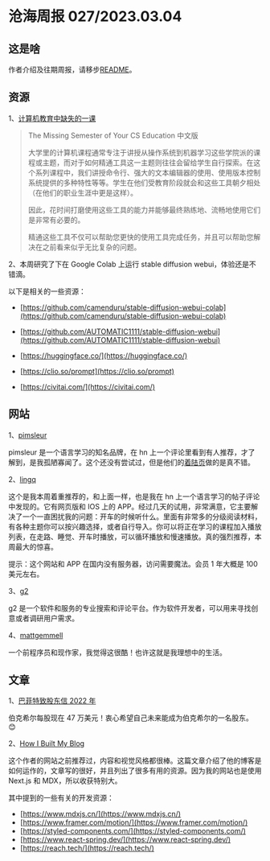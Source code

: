 # 沧海周报 027/2023.03.04

## 这是啥

作者介绍及往期周报，请移步[README](https://github.com/theseazhang/weekly_news/blob/main/README.md)。

## 资源

1、[计算机教育中缺失的一课](https://missing-semester-cn.github.io/)

> The Missing Semester of Your CS Education 中文版
>
> 大学里的计算机课程通常专注于讲授从操作系统到机器学习这些学院派的课程或主题，而对于如何精通工具这一主题则往往会留给学生自行探索。在这个系列课程中，我们讲授命令行、强大的文本编辑器的使用、使用版本控制系统提供的多种特性等等。学生在他们受教育阶段就会和这些工具朝夕相处（在他们的职业生涯中更是这样）。
>
> 因此，花时间打磨使用这些工具的能力并能够最终熟练地、流畅地使用它们是非常有必要的。
>
> 精通这些工具不仅可以帮助您更快的使用工具完成任务，并且可以帮助您解决在之前看来似乎无比复杂的问题。

2、本周研究了下在 Google Colab 上运行 stable diffusion webui，体验还是不错滴。

以下是相关的一些资源：

- [https://github.com/camenduru/stable-diffusion-webui-colab](https://github.com/camenduru/stable-diffusion-webui-colab)

- [https://github.com/AUTOMATIC1111/stable-diffusion-webui](https://github.com/AUTOMATIC1111/stable-diffusion-webui)

- [https://huggingface.co/](https://huggingface.co/)

- [https://clio.so/prompt](https://clio.so/prompt)

- [https://civitai.com/](https://civitai.com/)

## 网站

1、[pimsleur](https://www.pimsleur.com/)

pimsleur 是一个语言学习的知名品牌，在 hn 上一个评论里看到有人推荐，才了解到，是我孤陋寡闻了。这个还没有尝试过，但是他们的[着陆页](https://offers.pimsleur.com/free-trial-14041-intl/lp-2-591Z9-2134842.html?)做的是真不错。

2、[lingq](https://www.lingq.com/zh-cn/)

这个是我本周着重推荐的，和上面一样，也是我在 hn 上一个语言学习的帖子评论中发现的。它有网页版和 IOS 上的 APP。经过几天的试用，非常满意，它主要解决了一个一直困扰我的问题：开车的时候听什么。里面有非常多的分级阅读材料，有各种主题你可以按兴趣选择，或者自行导入。你可以将正在学习的课程加入播放列表，在走路、睡觉、开车时播放，可以循环播放和慢速播放。真的强烈推荐，本周最大的惊喜。

提示：这个网站和 APP 在国内没有服务器，访问需要魔法。会员 1 年大概是 100 美元左右。

3、[g2](https://www.g2.com/)

g2 是一个软件和服务的专业搜索和评论平台。作为软件开发者，可以用来寻找创意或者调研用户需求。

4、[mattgemmell](https://mattgemmell.scot/)

一个前程序员和现作家，我觉得这很酷！也许这就是我理想中的生活。

## 文章

1、[巴菲特致股东信 2022 年](https://www.berkshirehathaway.com/letters/2022ltr.pdf)

伯克希尔每股现在 47 万美元！衷心希望自己未来能成为伯克希尔的一名股东。 😊

2、[How I Built My Blog](https://www.joshwcomeau.com/blog/how-i-built-my-blog/)

这个作者的网站之前推荐过，内容和视觉风格都很棒。这篇文章介绍了他的博客是如何运作的，文章写的很好，并且列出了很多有用的资源。因为我的网站也是使用 Next.js 和 MDX，所以收获特别大。

其中提到的一些有关的开发资源：

- [https://www.mdxjs.cn/](https://www.mdxjs.cn/)
- [https://www.framer.com/motion/](https://www.framer.com/motion/)
- [https://styled-components.com/](https://styled-components.com/)
- [https://www.react-spring.dev/](https://www.react-spring.dev/)
- [https://reach.tech/](https://reach.tech/)
